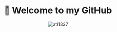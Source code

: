 <h1 align="center">👋 Welcome to my GitHub</h1>

<p align="center">
  <img src="https://komarev.com/ghpvc/?username=atl1337&label=Profile%20views&color=800080&style=flat" alt="atl1337" />
</p>
